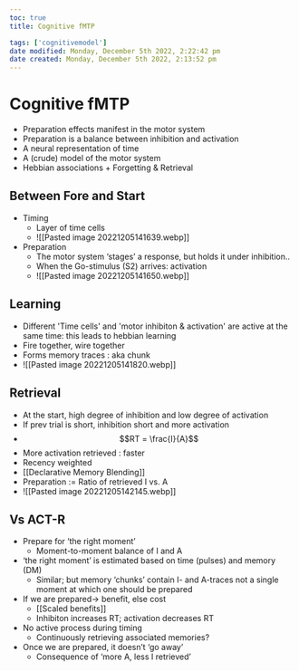 ```yaml
---
toc: true
title: Cognitive fMTP

tags: ['cognitivemodel']
date modified: Monday, December 5th 2022, 2:22:42 pm
date created: Monday, December 5th 2022, 2:13:52 pm
---
```


# Cognitive fMTP

- Preparation effects manifest in the motor system
- Preparation is a balance between inhibition and activation
- A neural representation of time  
- A (crude) model of the motor system  
- Hebbian associations + Forgetting & Retrieval

## Between Fore and Start
- Timing
	- Layer of time cells
	- ![[Pasted image 20221205141639.webp]]
- Preparation
	- The motor system ‘stages’ a response, but holds it under inhibition..
	- When the Go-stimulus (S2) arrives: activation
	- ![[Pasted image 20221205141650.webp]]

## Learning
- Different 'Time cells' and 'motor inhibiton & activation' are active at the same time: this leads to hebbian learning
- Fire together, wire together
- Forms memory traces : aka chunk
- ![[Pasted image 20221205141820.webp]]

## Retrieval
- At the start, high degree of inhibition and low degree of activation
- If prev trial is short, inhibition short and more activation
- $$RT = \frac{I}{A}$$
- More activation retrieved : faster
- Recency weighted
- [[Declarative Memory Blending]]
- Preparation := Ratio of retrieved I vs. A
- ![[Pasted image 20221205142145.webp]]

## Vs ACT-R
- Prepare for ‘the right moment’  
	- Moment-to-moment balance of I and A  
- ‘the right moment’ is estimated based on time (pulses) and memory (DM)  
	- Similar; but memory ‘chunks’ contain I- and A-traces not a single moment at which one should be prepared  
- If we are prepared→ benefit, else cost  
	- [[Scaled benefits]]  
	- Inhibiton increases RT; activation decreases RT  
- No active process during timing  
	- Continuously retrieving associated memories?  
- Once we are prepared, it doesn’t ‘go away’  
	- Consequence of ‘more A, less I retrieved’



